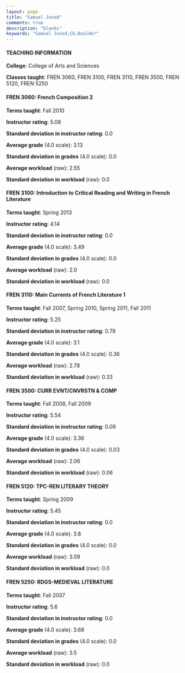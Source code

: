 ```yaml
---
layout: page
title: "Samuel Junod" 
comments: true
description: "blanks"
keywords: "Samuel Junod,CU,Boulder"
---
```

<head>
<script src="https://ajax.googleapis.com/ajax/libs/jquery/2.1.3/jquery.min.js"></script>
<script src="https://dl.dropboxusercontent.com/s/pc42nxpaw1ea4o9/highcharts.js?dl=0"></script>
<!-- <script src="../assets/js/highcharts.js"></script> -->
<style type="text/css">@font-face {
	font-family: "Bebas Neue";
	src: url(https://www.filehosting.org/file/details/544349/BebasNeue Regular.otf) format("opentype");
	}
	h1.Bebas { 
		font-family: "Bebas Neue", Verdana, Tahoma;
	}
</style>
</head>
	   
#### TEACHING INFORMATION

**College**: College of Arts and Sciences

**Classes taught**: FREN 3060, FREN 3100, FREN 3110, FREN 3500, FREN 5120, FREN 5250

#### FREN 3060: French Composition 2

**Terms taught**: Fall 2010

**Instructor rating**: 5.08

**Standard deviation in instructor rating**: 0.0

**Average grade** (4.0 scale): 3.13

**Standard deviation in grades** (4.0 scale): 0.0

**Average workload** (raw): 2.55

**Standard deviation in workload** (raw): 0.0

#### FREN 3100: Introduction to Critical Reading and Writing in French Literature

**Terms taught**: Spring 2013

**Instructor rating**: 4.14

**Standard deviation in instructor rating**: 0.0

**Average grade** (4.0 scale): 3.49

**Standard deviation in grades** (4.0 scale): 0.0

**Average workload** (raw): 2.0

**Standard deviation in workload** (raw): 0.0

#### FREN 3110: Main Currents of French Literature 1

**Terms taught**: Fall 2007, Spring 2010, Spring 2011, Fall 2011

**Instructor rating**: 5.25

**Standard deviation in instructor rating**: 0.79

**Average grade** (4.0 scale): 3.1

**Standard deviation in grades** (4.0 scale): 0.36

**Average workload** (raw): 2.78

**Standard deviation in workload** (raw): 0.33

#### FREN 3500: CURR EVNT/CNVRSTN & COMP

**Terms taught**: Fall 2008, Fall 2009

**Instructor rating**: 5.54

**Standard deviation in instructor rating**: 0.09

**Average grade** (4.0 scale): 3.36

**Standard deviation in grades** (4.0 scale): 0.03

**Average workload** (raw): 2.06

**Standard deviation in workload** (raw): 0.06

#### FREN 5120: TPC-REN LITERARY THEORY

**Terms taught**: Spring 2009

**Instructor rating**: 5.45

**Standard deviation in instructor rating**: 0.0

**Average grade** (4.0 scale): 3.8

**Standard deviation in grades** (4.0 scale): 0.0

**Average workload** (raw): 3.09

**Standard deviation in workload** (raw): 0.0

#### FREN 5250: RDGS-MEDIEVAL LITERATURE

**Terms taught**: Fall 2007

**Instructor rating**: 5.6

**Standard deviation in instructor rating**: 0.0

**Average grade** (4.0 scale): 3.68

**Standard deviation in grades** (4.0 scale): 0.0

**Average workload** (raw): 3.5

**Standard deviation in workload** (raw): 0.0

